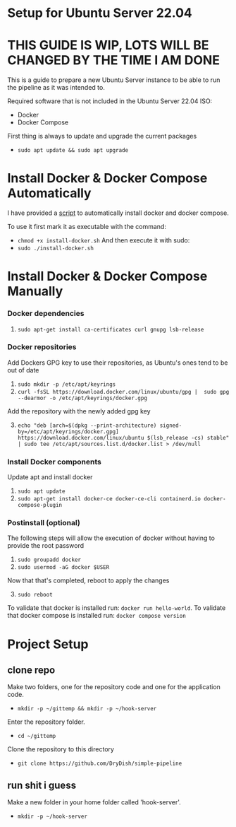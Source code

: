 # Setup for Ubuntu Server 22.04

# THIS GUIDE IS WIP, LOTS WILL BE CHANGED BY THE TIME I AM DONE

This is a guide to prepare a new Ubuntu Server instance to be able to run the pipeline as it was intended to.

Required software that is not included in the Ubuntu Server 22.04 ISO:
* Docker
* Docker Compose

First thing is always to update and upgrade the current packages

* `sudo apt update && sudo apt upgrade`


# Install Docker & Docker Compose Automatically
I have provided a [script](./linux-service/scripts/install-docker.sh) to automatically install docker and docker compose.

To use it first mark it as executable with the command:
* `chmod +x install-docker.sh`
And then execute it with sudo:
* `sudo ./install-docker.sh`

# Install Docker & Docker Compose Manually

### Docker dependencies
1. `sudo apt-get install ca-certificates curl gnupg lsb-release`

### Docker repositories
Add Dockers GPG key to use their repositories, as Ubuntu's ones tend to be out of date

1. `sudo mkdir -p /etc/apt/keyrings`
2. `curl -fsSL https://download.docker.com/linux/ubuntu/gpg |  sudo gpg --dearmor -o /etc/apt/keyrings/docker.gpg`

Add the repository with the newly added gpg key

3. `echo "deb [arch=$(dpkg --print-architecture) signed-by=/etc/apt/keyrings/docker.gpg] https://download.docker.com/linux/ubuntu $(lsb_release -cs) stable" | sudo tee /etc/apt/sources.list.d/docker.list > /dev/null`


### Install Docker components
Update apt and install docker

1. `sudo apt update`
2. `sudo apt-get install docker-ce docker-ce-cli containerd.io docker-compose-plugin`

### Postinstall (optional)
The following steps will allow the execution of docker without having to provide the root password

1. `sudo groupadd docker`
2. `sudo usermod -aG docker $USER`

Now that that's completed, reboot to apply the changes

3. `sudo reboot`

To validate that docker is installed run: `docker run hello-world`.
To validate that docker compose is installed run: `docker compose version`

# Project Setup


## clone repo
Make two folders, one for the repository code and one for the application code.
* `mkdir -p ~/gittemp && mkdir -p ~/hook-server`

Enter the repository folder.
* `cd ~/gittemp`

Clone the repository to this directory

* `git clone https://github.com/DryDish/simple-pipeline`






## run shit i guess
Make a new folder in your home folder called 'hook-server'.

* `mkdir -p ~/hook-server`

